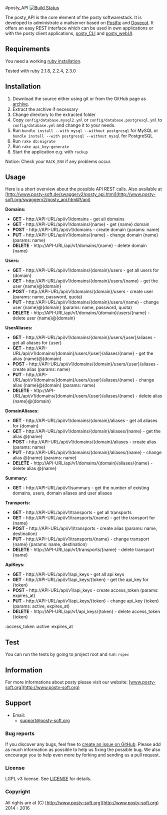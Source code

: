#posty\_API
[![Build Status](https://travis-ci.org/posty/posty_api.svg?branch=master)](https://travis-ci.org/posty/posty_api)

The posty\_API is the core element of the posty softwarestack. It is developed to administrate a mailserver based on [Postfix](http://www.postfix.org/) and [Dovecot](http://www.dovecot.org/). It offers an easy REST interface which can be used in own applications or with the posty client applications, [posty\_CLI](https://github.com/iaddict/posty_client) and [posty\_webUI](https://github.com/posty/posty_webui).

## Requirements

You need a working [ruby installation](https://www.ruby-lang.org/en/documentation/installation/).

Tested with ruby 2.1.8, 2.2.4, 2.3.0

## Installation

1.  Download the source either using git or from the GitHub page as [archive](https://github.com/posty/posty_api/archive/master.zip).
2.  Extract the archive if necessary
3.  Change directory to the extracted folder
4.  Copy `config/database.mysql2.yml` or `config/database.postgresql.yml` to `config/database.yml` and change it to your needs.
5.  Run ``bundle install --with mysql --without postgresql`` for MySQL or ``bundle install --with postgresql --without mysql`` for PostgreSQL
6.  Run ``rake db:migrate``
7.  Run ``rake api_key:generate``
8.  Start the application e.g. with ``rackup``

Notice: Check your `RACK_ENV` if any problems occur.

## Usage

Here is a short overview about the possible API REST calls.
Also available at [http://www.posty-soft.de/swaggerv2/posty_api.html](http://www.posty-soft.org/swaggerv2/posty_api.html#!/api)

**Domains:**

  * **GET** - http://API-URL/api/v1/domains - get all domains
  * **GET** - http://API-URL/api/v1/domains/{name} - get {name} domain
  * **POST** - http://API-URL/api/v1/domains - create domain (params: name)
  * **PUT** - http://API-URL/api/v1/domains/{name} - change domain {name} (params: name)
  * **DELETE** - http://API-URL/api/v1/domains/{name} - delete domain {name}

**Users:**

  * **GET** - http://API-URL/api/v1/domains/{domain}/users - get all users for {domain}
  * **GET** - http://API-URL/api/v1/domains/{domain}/users/{name} - get the user {name}@{domain}
  * **POST** - http://API-URL/api/v1/domains/{domain}/users - create user (params: name, password, quota)
  * **PUT** - http://API-URL/api/v1/domains/{domain}/users/{name} - change user {name}@{domain} (params: name, password, quota)
  * **DELETE** -  http://API-URL/api/v1/domains/{domain}/users/{name} - delete user {name}@{domain}

**UserAliases:**

  * **GET** - http://API-URL/api/v1/domains/{domain}/users/{user}/aliases - get all aliases for {user}
  * **GET** - http://API-URL/api/v1/domains/{domain}/users/{user}/aliases/{name} - get the alias {name}@{domain}
  * **POST** - http://API-URL/api/v1/domains/{domain}/users/{user}/aliases - create alias (params: name)
  * **PUT** - http://API-URL/api/v1/domains/{domain}/users/{user}/aliases/{name} - change alias {name}@{domain} (params: name)
  * **DELETE** - http://API-URL/api/v1/domains/{domain}/users/{user}/aliases/{name} - delete alias {name}@{domain}

**DomainAliases:**

  * **GET** - http://API-URL/api/v1/domains/{domain}/aliases - get all aliases for {domain}
  * **GET** - http://API-URL/api/v1/domains/{domain}/aliases/{name} - get the alias @{name}
  * **POST** - http://API-URL/api/v1/domains/{domain}/aliases - create alias (params: name)
  * **PUT** - http://API-URL/api/v1/domains/{domain}/aliases/{name} - change alias @{name} (params: name)
  * **DELETE** - http://API-URL/api/v1/domains/{domain}/aliases/{name} - delete alias @{name}

**Summary:**

  * **GET** - http://API-URL/api/v1/summary - get the number of existing domains, users, domain aliases and user aliases

**Transports:**

 * **GET** - http://API-URL/api/v1/transports - get all transports
 * **GET** - http://API-URL/api/v1/transports/{name} - get the transport for {name}
 * **POST** - http://API-URL/api/v1/transports - create alias (params: name, destination)
 * **PUT** - http://API-URL/api/v1/transports/{name} - change transport {name} (params: name, destination)
 * **DELETE** - http://API-URL/api/v1/transports/{name} - delete transport {name}

**ApiKeys:**

 * **GET** - http://API-URL/api/v1/api_keys - get all api keys
 * **GET** - http://API-URL/api/v1/api_keys/{token} - get the api_key for {token}
 * **POST** - http://API-URL/api/v1/api_keys - create access_token (params: expires_at)
 * **PUT** - http://API-URL/api/v1/api_keys/{token} - change api_key {token} (params: active, expires_at)
 * **DELETE** - http://API-URL/api/v1/api_keys/{token} - delete access_token {token}


:access_token :active :expires_at

## Test

You can run the tests by going to project root and run:
``rspec``

## Information

For more informations about posty please visit our website:
[www.posty-soft.org](http://www.posty-soft.org)

## Support


* Email:
	* support@posty-soft.org

### Bug reports

If you discover any bugs, feel free to [create an issue on GitHub](https://github.com/posty/posty_api/issues/new). Please add as much information as possible to help us fixing the possible bug. We also encourage you to help even more by forking and sending us a pull request.

### License

LGPL v3 license. See [LICENSE](LICENSE) for details.

### Copyright

All rights are at (C) [http://www.posty-soft.org](http://www.posty-soft.org) 2014 - 2016
